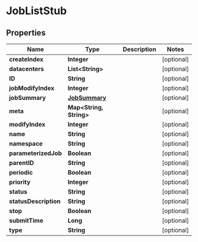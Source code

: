 

# JobListStub


## Properties

Name | Type | Description | Notes
------------ | ------------- | ------------- | -------------
**createIndex** | **Integer** |  |  [optional]
**datacenters** | **List&lt;String&gt;** |  |  [optional]
**ID** | **String** |  |  [optional]
**jobModifyIndex** | **Integer** |  |  [optional]
**jobSummary** | [**JobSummary**](JobSummary.md) |  |  [optional]
**meta** | **Map&lt;String, String&gt;** |  |  [optional]
**modifyIndex** | **Integer** |  |  [optional]
**name** | **String** |  |  [optional]
**namespace** | **String** |  |  [optional]
**parameterizedJob** | **Boolean** |  |  [optional]
**parentID** | **String** |  |  [optional]
**periodic** | **Boolean** |  |  [optional]
**priority** | **Integer** |  |  [optional]
**status** | **String** |  |  [optional]
**statusDescription** | **String** |  |  [optional]
**stop** | **Boolean** |  |  [optional]
**submitTime** | **Long** |  |  [optional]
**type** | **String** |  |  [optional]



